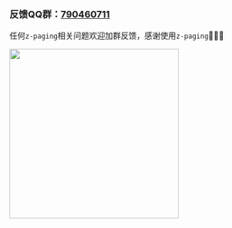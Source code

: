 ### 反馈QQ群：[790460711](https://jq.qq.com/?_wv=1027&k=vU2fKZZH)
任何`z-paging`相关问题欢迎加群反馈，感谢使用`z-paging`:low_brightness::low_brightness::low_brightness:

<img src="http://www.zxlee.cn/github/uni-z-paging/code.jpg" style="width: 300px"><img>